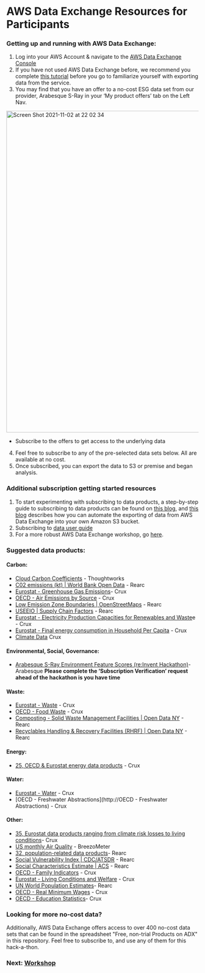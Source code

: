 ##
# <br> AWS Data Exchange Resources for Participants

### Getting up and running with AWS Data Exchange:

1. Log into your AWS Account & navigate to the [AWS Data Exchange Console](https://console.aws.amazon.com/dataexchange/)
2. If you have not used AWS Data Exchange before, we recommend you complete [this tutorial](https://docs.aws.amazon.com/data-exchange/latest/userguide/heartbeat.html) before you go to familiarize yourself with exporting data from the service.
3. You may find that you have an offer to a no-cost ESG data set from our provider, Arabesque S-Ray in your ‘My product offers’ tab on the Left Nav.


 <img width="841" alt="Screen Shot 2021-11-02 at 22 02 34" src="https://user-images.githubusercontent.com/74983509/140163755-bdad61e8-0ef5-41ed-a1df-7528978ea1fb.png">

- Subscribe to the offers to get access to the underlying data


4. Feel free to subscribe to any of the pre-selected data sets below. All are available at no cost.
5. Once subscribed, you can export the data to S3 or premise and began analysis.

### Additional subscription getting started resources

1. To start experimenting with subscribing to data products, a step-by-step guide to subscribing to data products can be found on [this blog](https://aws.amazon.com/blogs/aws/aws-data-exchange-find-subscribe-to-and-use-data-products/), and [this blog](https://aws.amazon.com/blogs/big-data/find-and-acquire-new-data-sets-and-retrieve-new-updates-automatically-using-aws-data-exchange/) describes how you can automate the exporting of data from AWS Data Exchange into your own Amazon S3 bucket.
2. Subscribing to [data user guide](https://docs.aws.amazon.com/data-exchange/latest/userguide/subscribe-to-data-sets.html)
3. For a more robust AWS Data Exchange workshop, go [here](https://catalog.us-east-1.prod.workshops.aws/v2/workshops/e5548031-3004-49ad-89be-a13e8cd616f6/en-US).

### Suggested data products:

#### Carbon:
- [Cloud Carbon Coefficients](https://aws.amazon.com/marketplace/pp/prodview-vulyxbsn34nki?sr=0-1&ref_=beagle&applicationId=AWSMPContessa) - Thoughtworks
- [C02 emissions (kt) | World Bank Open Data](https://aws.amazon.com/marketplace/pp/prodview-qf3r4b6jpivte?sr=0-3&ref_=beagle&applicationId=AWSMPContessa) - Rearc
- [Eurostat - Greenhouse Gas Emissions](https://aws.amazon.com/marketplace/search/results?searchTerms=Eurostat+greenhouse&CREATOR=a0524cf6-a4f7-4ace-907d-b1bfb932e830&filters=CREATOR)- Crux
- [OECD - Air Emissions by Source](https://aws.amazon.com/marketplace/pp/prodview-dfw7buzlknvzw?sr=0-1&ref_=beagle&applicationId=AWSMPContessa) - Crux
- [Low Emission Zone Boundaries | OpenStreetMaps](https://aws.amazon.com/marketplace/pp/prodview-sujil5edyjvja?sr=0-2&ref_=beagle&applicationId=AWSMPContessa) - Rearc
- [USEEIO | Supply Chain Factors](https://aws.amazon.com/marketplace/pp/prodview-2wmkccq5gq3j2?sr=0-15&ref_=beagle&applicationId=AWSMPContessa) - Rearc
- [Eurostat - Electricity Production Capacities for Renewables and Waste](https://aws.amazon.com/marketplace/pp/prodview-f7djq4dwbgyvg?sr=0-5&ref_=beagle&applicationId=AWSMPContessa)e - Crux
- [Eurostat - Final energy consumption in Household Per Capita](https://aws.amazon.com/marketplace/pp/prodview-iuf3bnfix6bcm?sr=0-12&ref_=beagle&applicationId=AWSMPContessa) - Crux
- [Climate Data](https://aws.amazon.com/marketplace/pp/prodview-3ckj5jix47trk?sr=0-5&ref_=beagle&applicationId=AWSMPContessa) Crux

#### Environmental, Social, Governance:

- [Arabesque S-Ray Environment Feature Scores (re:Invent Hackathon)](https://aws.amazon.com/marketplace/pp/prodview-prvqsymeaubya?sr=0-1&ref_=beagle&applicationId=AWSMPContessa)- Arabesque
    **Please complete the ‘Subscription Verification’ request ahead of the hackathon is you have time**
    
#### Waste:

- [Eurostat - Waste](https://aws.amazon.com/marketplace/search/results?searchTerms=Eurostat+waste) - Crux
- [OECD - Food Waste](https://aws.amazon.com/marketplace/pp/prodview-dalajjbxbumv2?sr=0-2&ref_=beagle&applicationId=AWSMPContessa) - Crux
- [Composting - Solid Waste Management Facilities | Open Data NY](https://aws.amazon.com/marketplace/pp/prodview-vwwfoqleekt5q?sr=0-4&ref_=beagle&applicationId=AWSMPContessa) - Rearc
- [Recyclables Handling & Recovery Facilities (RHRF) | Open Data NY](https://aws.amazon.com/marketplace/pp/prodview-ms3pdaluxvgia?sr=0-7&ref_=beagle&applicationId=AWSMPContessa) - Rearc

#### Energy:

- [25, OECD & Eurostat energy data products](https://aws.amazon.com/marketplace/search/results?searchTerms=energy&FULFILLMENT_OPTION_TYPE=DATA_EXCHANGE&PRICING_MODEL=FREE&CREATOR=a0524cf6-a4f7-4ace-907d-b1bfb932e830&filters=FULFILLMENT_OPTION_TYPE%2CPRICING_MODEL%2CCREATOR) - Crux

#### Water:

- [Eurostat - Water](https://aws.amazon.com/marketplace/search/results?searchTerms=Eurostat+water) - Crux
- [OECD - Freshwater Abstractions](http://OECD - Freshwater Abstractions) - Crux

#### Other:

- [35, Eurostat data products ranging from climate risk losses to living conditions](https://aws.amazon.com/marketplace/search/results?searchTerms=Eurostat)- Crux
- [US monthly Air Quality](https://aws.amazon.com/marketplace/pp/prodview-b3rjkczmlpikq?sr=0-9&ref_=beagle&applicationId=AWSMPContessa) - BreezoMeter
- [32, population-related data products](https://aws.amazon.com/marketplace/search/results?searchTerms=population&FULFILLMENT_OPTION_TYPE=DATA_EXCHANGE&CREATOR=a8a86da2-b2d1-4fae-992d-03494e90590b&filters=FULFILLMENT_OPTION_TYPE%2CCREATOR)- Rearc
- [Social Vulnerability Index | CDC/ATSDR](https://aws.amazon.com/marketplace/pp/prodview-q7o2j7btbmtzg?qid=1626095638367&sr=0-8&ref_=srh_res_product_title) - Rearc 
- [Social Characteristics Estimate | ACS](https://aws.amazon.com/marketplace/pp/prodview-zndny7zqdq7xu?qid=1626095638367&sr=0-1&ref_=srh_res_product_title#offers) - Rearc
- [OECD - Family Indicators](https://aws.amazon.com/marketplace/pp/prodview-ti75agiyihjls?qid=1626095795997&sr=0-10&ref_=srh_res_product_title) - Crux
- [Eurostat - Living Conditions and Welfare](https://aws.amazon.com/marketplace/pp/prodview-oxwt45ktx5vae?qid=1626096118946&sr=0-42&ref_=srh_res_product_title#offers) - Crux
- [UN World Population Estimates](https://aws.amazon.com/marketplace/pp/prodview-lc63p76rkg57s?qid=1626096478019&sr=0-119&ref_=srh_res_product_title)- Rearc
- [OECD - Real Minimum Wages](https://aws.amazon.com/marketplace/pp/prodview-nd76okbnw3yiq?qid=1626097178543&sr=0-3&ref_=srh_res_product_title) - Crux
- [OECD - Education Statistics](https://aws.amazon.com/marketplace/pp/prodview-qy3vqjsoqzxye?qid=1626096276665&sr=0-61&ref_=srh_res_product_title)- Crux




### Looking for more no-cost data?

Additionally, AWS Data Exchange offers access to over 400 no-cost data sets that can be found in the spreadsheet "Free, non-trial Products on ADX" in this repository. Feel free to subscribe to, and use any of them for this hack-a-thon. 



### Next: [Workshop](workshop.md) 
